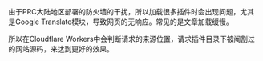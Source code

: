 
由于PRC大陆地区部署的防火墙的干扰，所以加载很多插件时会出现问题，尤其是Google Translate模块，导致网页的无响应。常见的是文章加载缓慢。

所以在Cloudflare Workers中会判断请求的来源位置，请求插件目录下被阉割过的网站源码，来达到更好的效果。
